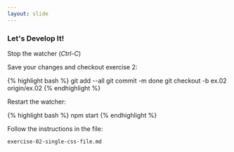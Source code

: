 ```yaml
---
layout: slide
---
```


### Let's Develop It!

Stop the watcher (*Ctrl-C*)

Save your changes and checkout exercise 2:

{% highlight bash %}
git add --all
git commit -m done
git checkout -b ex.02 origin/ex.02
{% endhighlight %}

Restart the watcher:

{% highlight bash %}
npm start
{% endhighlight %}

Follow the instructions in the file:

`exercise-02-single-css-file.md`
